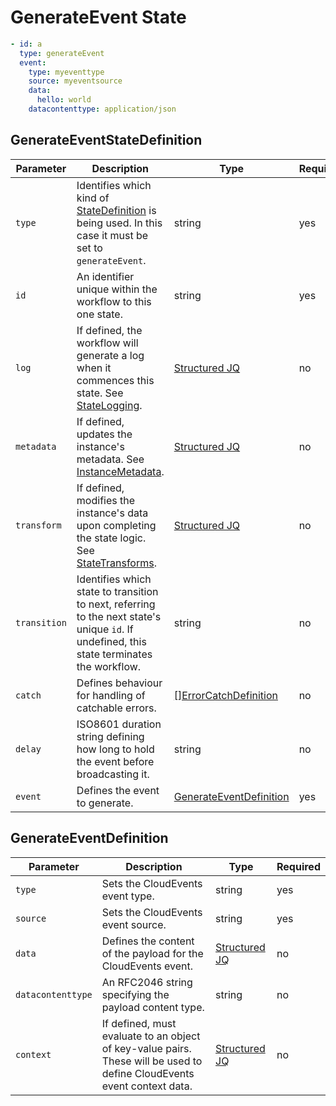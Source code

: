 # GenerateEvent State 

```yaml
- id: a
  type: generateEvent
  event:
    type: myeventtype
    source: myeventsource
    data: 
      hello: world
    datacontenttype: application/json
```

## GenerateEventStateDefinition 

| Parameter | Description | Type | Required |
| --- | --- | --- | --- |
| `type` | Identifies which kind of [StateDefinition](./states.md) is being used. In this case it must be set to `generateEvent`. | string | yes | 
| `id` | An identifier unique within the workflow to this one state. | string | yes |
| `log` | If defined, the workflow will generate a log when it commences this state. See [StateLogging](./logging.md). | [Structured JQ](../instance-data/structured-jx.md) | no |
| `metadata` | If defined, updates the instance's metadata. See [InstanceMetadata](./metadata.md). | [Structured JQ](../instance-data/structured-jx.md) | no |
| `transform` | If defined, modifies the instance's data upon completing the state logic. See [StateTransforms](../instance-data/transforms.md). | [Structured JQ](../instance-data/structured-jx.md) | no |
| `transition` | Identifies which state to transition to next, referring to the next state's unique `id`. If undefined, this state terminates the workflow. | string | no |
| `catch` | Defines behaviour for handling of catchable errors.  | [[]ErrorCatchDefinition](errors.md#errorcatchdefinition) | no |
| `delay` | ISO8601 duration string defining how long to hold the event before broadcasting it. | string | no |
| `event` | Defines the event to generate. | [GenerateEventDefinition](#generateeventdefinition) | yes |

## GenerateEventDefinition

| Parameter | Description | Type | Required |
| --- | --- | --- | --- |
| `type` | Sets the CloudEvents event type. | string | yes |
| `source` | Sets the CloudEvents event source. | string | yes |
| `data` | Defines the content of the payload for the CloudEvents event. | [Structured JQ](../instance-data/structured-jx.md) | no |
| `datacontenttype` | An RFC2046 string specifying the payload content type. | string | no |
| `context` | If defined, must evaluate to an object of key-value pairs. These will be used to define CloudEvents event context data. | [Structured JQ](../instance-data/structured-jx.md) | no |
